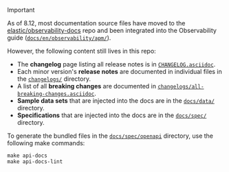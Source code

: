 > [!IMPORTANT]
> As of 8.12, most documentation source files have moved to the [elastic/observability-docs](https://github.com/elastic/observability-docs) repo and been integrated into the Observability guide ([`docs/en/observability/apm/`](https://github.com/elastic/observability-docs/tree/main/docs/en/observability/apm)).
>
> However, the following content still lives in this repo:
>
> * The **changelog** page listing all release notes is in [`CHANGELOG.asciidoc`](/CHANGELOG.asciidoc).
> * Each minor version's **release notes** are documented in individual files in the [`changelogs/`](/changelogs/) directory.
> * A list of all **breaking changes** are documented in [`changelogs/all-breaking-changes.asciidoc`](/changelogs/all-breaking-changes.asciidoc).
> * **Sample data sets** that are injected into the docs are in the [`docs/data/`](/docs/data/) directory.
> * **Specifications** that are injected into the docs are in the [`docs/spec/`](/docs/spec/) directory.

To generate the bundled files in the [`docs/spec/openapi`](/docs/spec/openapi) directory, use the following make commands:

```
make api-docs
make api-docs-lint
```

